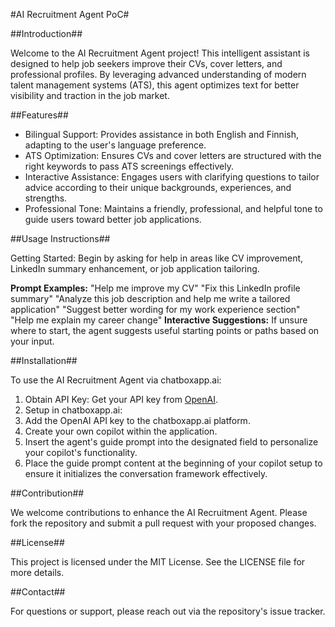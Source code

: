 #AI Recruitment Agent PoC#

##Introduction##

Welcome to the AI Recruitment Agent project! This intelligent assistant is designed to help job seekers improve their CVs, cover letters, and professional profiles. By leveraging advanced understanding of modern talent management systems (ATS), this agent optimizes text for better visibility and traction in the job market.

##Features##

- Bilingual Support: Provides assistance in both English and Finnish, adapting to the user's language preference.
- ATS Optimization: Ensures CVs and cover letters are structured with the right keywords to pass ATS screenings effectively.
- Interactive Assistance: Engages users with clarifying questions to tailor advice according to their unique backgrounds, experiences, and strengths.
- Professional Tone: Maintains a friendly, professional, and helpful tone to guide users toward better job applications.

##Usage Instructions##

Getting Started: Begin by asking for help in areas like CV improvement, LinkedIn summary enhancement, or job application tailoring.

**Prompt Examples:**
"Help me improve my CV"
"Fix this LinkedIn profile summary"
"Analyze this job description and help me write a tailored application"
"Suggest better wording for my work experience section"
"Help me explain my career change"
**Interactive Suggestions:** If unsure where to start, the agent suggests useful starting points or paths based on your input.

##Installation##

To use the AI Recruitment Agent via chatboxapp.ai:

1. Obtain API Key: Get your API key from [OpenAI](https://platform.openai.com/).
2. Setup in chatboxapp.ai:
3. Add the OpenAI API key to the chatboxapp.ai platform.
4. Create your own copilot within the application.
5. Insert the agent's guide prompt into the designated field to personalize your copilot's functionality.
6. Place the guide prompt content at the beginning of your copilot setup to ensure it initializes the conversation framework effectively.

##Contribution##

We welcome contributions to enhance the AI Recruitment Agent. Please fork the repository and submit a pull request with your proposed changes.


##License##

This project is licensed under the MIT License. See the LICENSE file for more details.


##Contact##

For questions or support, please reach out via the repository's issue tracker.
